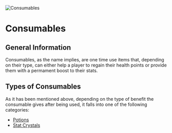 ![Consumables](../../images/items/consumables.png)
# Consumables

## General Information
Consumables, as the name implies, are one time use items that, depending on their type, can either help a player to regain their health points or provide them with a permament boost to their stats.

## Types of Consumables
As it has been mentioned above, depending on the type of benefit the consumable gives after being used, it falls into one of the following categories:
- [Potions](./potions/potions.md)
- [Stat Crystals](./statCrystals/statCrystals.md)

